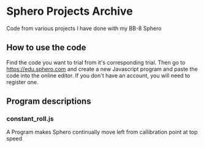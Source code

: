 # Sphero Projects Archive

Code from various projects I have done with my BB-8 Sphero

## How to use the code

Find the code you want to trial from it's corresponding trial. Then go to 
https://edu.sphero.com and create a new Javascript program and paste the code 
into the online editor. If you don't have an account, you will need to register one.

## Program descriptions
### constant_roll.js

A Program makes Sphero continually move left from callibration point at top speed